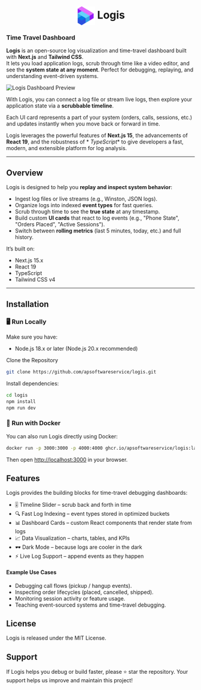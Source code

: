 <div align="center">

# <img src="./public/images/logo/logo-icon.svg" alt="Logis Logo" width="50" height="50" style="vertical-align: middle;" /> Logis

</div>

### Time Travel Dashboard

**Logis** is an open-source log visualization and time-travel dashboard built with **Next.js** and **Tailwind CSS**.  
It lets you load application logs, scrub through time like a video editor, and see the **system state at any moment**.
Perfect for debugging, replaying, and understanding event-driven systems.

![Logis Dashboard Preview](./logis-readme.gif)

With Logis, you can connect a log file or stream live logs, then explore
your application state via a **scrubbable timeline**. 

Each UI card represents a part of your system (orders, calls,
sessions, etc.) and updates instantly when you move back or forward in time.

Logis leverages the powerful features of **Next.js 15**, the advancements of **React 19**, and the robustness of *
*TypeScript** to give developers a fast, modern, and extensible platform for log analysis.

---

## Overview

Logis is designed to help you **replay and inspect system behavior**:

- Ingest log files or live streams (e.g., Winston, JSON logs).
- Organize logs into indexed **event types** for fast queries.
- Scrub through time to see the **true state** at any timestamp.
- Build custom **UI cards** that react to log events (e.g., "Phone State", "Orders Placed", "Active Sessions").
- Switch between **rolling metrics** (last 5 minutes, today, etc.) and full history.

It’s built on:

- Next.js 15.x
- React 19
- TypeScript
- Tailwind CSS v4

---

## Installation

### 🖥️  Run Locally

Make sure you have:

- Node.js 18.x or later (Node.js 20.x recommended)

Clone the Repository

```bash
git clone https://github.com/apsoftwareservice/logis.git
```

Install dependencies:

```bash
cd logis
npm install
npm run dev
```

### 🐳 Run with Docker

You can also run Logis directly using Docker:

```bash
docker run -p 3000:3000 -p 4000:4000 ghcr.io/apsoftwareservice/logis:latest
```

Then open [http://localhost:3000](http://localhost:3000) in your browser.

## Features

Logis provides the building blocks for time-travel debugging dashboards:

- 🎚️ Timeline Slider – scrub back and forth in time
- 🔍 Fast Log Indexing – event types stored in optimized buckets
- 📊 Dashboard Cards – custom React components that render state from logs
- 📈 Data Visualization – charts, tables, and KPIs
- 🕶️ Dark Mode – because logs are cooler in the dark
- ⚡ Live Log Support – append events as they happen



#### Example Use Cases
- Debugging call flows (pickup / hangup events).
- Inspecting order lifecycles (placed, cancelled, shipped).
- Monitoring session activity or feature usage.
- Teaching event-sourced systems and time-travel debugging.

## License

Logis is released under the MIT License.

## Support

If Logis helps you debug or build faster, please ⭐ star the repository.
Your support helps us improve and maintain this project!